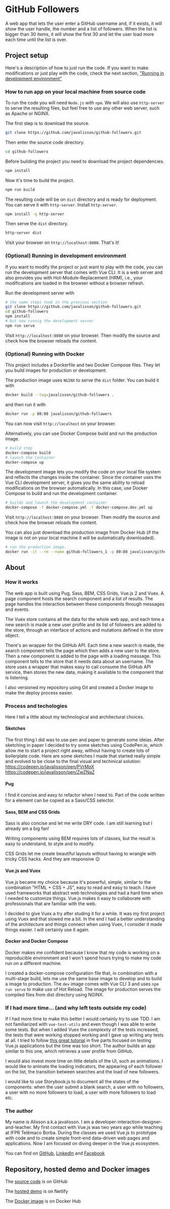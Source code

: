 # GitHub Followers

A web app that lets the user enter a GitHub username and, if it exists, it will show the user handle, the number and a list of followers. When the list is bigger than 30 items, it will show the first 30 and let the user load more each time until the list is over.

## Project setup

Here's a description of how to just run the code. If you want to make modifications or just play with the code, check the next section, ["Running in development environment"](#running-dev-env)

### How to run app on your local machine from source code

To run the code you will need `Node.js` with `npm`. We will also use `http-server` to serve the resulting files, but feel free to use any other web server, such as Apache or NGINX.

The first step is to download the source.

```bash
git clone https://github.com/javalisson/github-followers.git
```

Then enter the source code directory.

```bash
cd github-followers
```

Before building the project you need to download the project dependencies.

```bash
npm install
```

Now it's time to build the project.

```bash
npm run build
```

The resulting code will be on `dist` directory and is ready for deployment. You can serve it with `http-server`. Install `http-server`.

```bash
npm install -g http-server
```

Then serve the `dist` directory.

```bash
http-server dist
```

Visit your browser on `http://localhost:8080`. That's it!

### <a href="running-dev-env"></a>(Optional) Running in development environment

If you want to modify the project or just want to play with the code, you can run the development server that comes with Vue CLI. It is a web server and also provides you with Hot-Module-Replacement (HRM), i.e., your modifications are loaded in the browser without a browser refresh. 

Run the development server with

```bash
# the same steps took in the previous section
git clone https://github.com/javalisson/github-followers.git
cd github-followers
npm install
# but now runnig the development server
npm run serve
```

Visit `http://localhost:8080` on your browser. Then modify the source and check how the browser reloads the content.

### (Optional) Running with Docker

This project includes a Dockerfile and two Docker Compose files. They let you build images for production or development. 

The production image uses `NGINX` to serve the `dist` folder. You can build it with 

```bash
docker build --tag=javalisson/github-followers .
```

and then run it with

```bash
docker run -p 80:80 javalisson/github-followers 
```

You can now visit `http://localhost` on your browser.

Alternatively, you can use Docker Compose build and run the production image.

```bash
# build step
docker-compose build
# launch the container
docker-compose up
```

The development image lets you modify the code on your local file system and reflects the changes inside the container. Since the container uses the Vue CLI development server, it gives you the same ability to reload modifications on the browser automatically. In this case, use Docker Compose to build and run the development container.

```bash
# builds and launch the development container
docker-compose -f docker-compose.yml -f docker-compose.dev.yml up
```

Visit `http://localhost:8080` on your browser. Then modify the source and check how the browser reloads the content.

You can also just download the production image from Docker Hub (if the image is not on your local machine it will be automatically downloaded). 

```bash
# run the production image.
docker run -it --rm --name github-followers_1 -p 80:80 javalisson/github-followers:latest
```

## About

### How it works

The web app is built using Pug, Sass, BEM, CSS Grids, Vue.js 2 and Vuex. A page component hosts the search component and a list of results. The page handles the interaction between these components through messages and events. 

The Vuex store contains all the data for the whole web app, and each time a new search is made a new user profile and its list of followers are added to the store, through an interface of actions and mutations defined in the store object.

There's an wrapper for the GitHub API. Each time a new search is made, the search component tells the page which then adds a new user to the store. Then a new component is added to the page with a loading message. This component tells to the store that it needs data about an username. The store uses a wrapper that makes easy to call consume the GitHub API service, then stores the new data, making it available to the component that is listening.

I also versioned my repository using Git and created a Docker image to make the deploy process easier.

### Process and techologies

Here I tell a little about my technological and architectural choices.

#### Sketches

The first thing I did was to use pen and paper to generate some ideias. After sketching in paper I decided to try some sketches using CodePen.io, which allow me to start a project right away, without having to create lots of boilerplate code. Here are some sketches I made that started really simple and evolved to be close to the final visual and techinical solution: https://codepen.io/javalisson/pen/PVrMoX https://codepen.io/javalisson/pen/ZwZNaZ 

#### Pug

I find it concise and easy to refactor when I need to. Part of the code written for a element can be copied as a Sass/CSS selector.

#### Sass, BEM and CSS Grids

Sass is also concise and let me write DRY code. I am still learning but I already am a big fan!

Writing components using BEM requires lots of classes, but the result is easy to understand, to style and to modify.

CSS Grids let me create beautiful layouts without having to wrangle with tricky CSS hacks. And they are responsive :wink:

#### Vue.js and Vuex

Vue.js became my choice because it's powerful, simple, similar to the combination "HTML + CSS + JS", easy to read and easy to teach. I have used frameworks that abstract web technologies and had a hard time when I needed to customize things. Vue.js makes it easy to collaborate with professionals that are familiar with the web.

I decided to give Vuex a try after studing it for a while. It was my first project using Vuex and that slowed me a bit. In the end I had a better understanding of the architecture and things connect when using Vuex, I consider it made things easier. I will certainly use it again.

#### Docker and Docker Compose

Docker makes me confident because I know that my code is working on a reproducible environment and I won't spend hours trying to make my code run on a different machine.

I created a docker-compose configuration file that, in combination with a multi-stage build, lets me use the same base image to develop and to build a image to production. The `dev` image comes with Vue CLI 3 and uses `npm run serve` to make use of Hot Reload. The image for production serves the compiled files from dist directory using NGINX.

### If I had more time... (and why left tests outside my code)

If I had more time to make this better I would certainly try to use TDD. I am not familiarized with `vue-test-utils` and even though I was able to write some tests. But when I added Vuex the complexity of the tests increased, the tests that were working stopped working and I gave up writing any tests at all. I tried to follow [this great tutorial](https://medium.com/magnetis-backstage/working-an-application-in-vue-js-with-tdd-an-extensive-guide-for-people-who-have-time-part-1-3be791dafa2b) in five parts focused on testing Vue.js applications but the time was too short. The author builds an app similar to this one, which retrieves a user profile from GitHub.

I would also invest more time on little details of the UI, such as animations. I would like to animate the loading indicators, the appearing of each follower on the list, the transition between searches and the load of new followers. 

I would like to use Storybook.js to document all the states of the components: when the user submit a blank search, a user with no followers, a user with no more followers to load, a user with more followers to load etc.

### The author

My name is Alisson a.k.a javalisson. I am a developer-interaction-designer-and-teacher. My first contact with Vue.js was two years ago while teaching at IFPR Telêmaco Borba. During the classes we used Vue.js to prototype with code and to create simple front-end data-driven web pages and applications. Now I am focused on diving deeper in the Vue.js ecosystem.

You can find on [GitHub](https://github.com/javalisson), [LinkedIn](https://www.linkedin.com/in/alissonprestes/) and [Facebook](https://www.facebook.com/javalisson)

## Repository, hosted demo and Docker images

The [source code](https://github.com/javalisson/github-followers) is on GitHub

The [hosted demo](https://elated-montalcini-9d20f1.netlify.com/) is on Netlify

The [Docker image](https://hub.docker.com/r/javalisson/github-followers) is on Docker Hub
